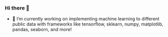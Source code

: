 ### Hi there 👋

- 🔭 I’m currently working on implementing machine learning to different public data with frameworks like tensorflow, sklearn, numpy, matplotlib, pandas, seaborn, and more!

